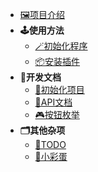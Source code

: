* [🖼️项目介绍](zh-cn/项目介绍.md)
* **🕹️使用方法**
  * [🪄初始化程序](zh-cn/使用方法/初始化程序.md)
  * [📦安装插件](zh-cn/使用方法/安装插件.md)
* **📑开发文档**
  * [🎁初始化项目](zh-cn/开发文档/初始化项目.md)
  * [🔑API文档](zh-cn/开发文档/API文档.md)
  * [🎮按钮枚举](zh-cn/开发文档/按钮枚举.md)
* **🗂️其他杂项**
  * [📜TODO](zh-cn/TODO.md)
  * [🥚小彩蛋](zh-cn/小彩蛋.md)